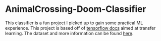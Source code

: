 # AnimalCrossing-Doom-Classifier
This classifier is a fun project I picked up to gain some practical ML experience. This project is based off of [tensorflow docs](https://www.tensorflow.org/tutorials/images/transfer_learning) aimed at transfer learning. 
The dataset and more information can be found [here](https://www.kaggle.com/andrewmvd/doom-crossing).
